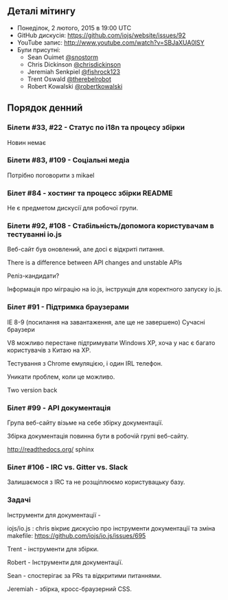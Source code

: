 ## Деталі мітингу

- Понеділок, 2 лютого, 2015 в 19:00 UTC
- GitHub дискусія: https://github.com/iojs/website/issues/92
- YouTube запис: http://www.youtube.com/watch?v=SBJaXUA0lSY
- Були присутні:
  * Sean Ouimet [@snostorm](https://github.com/snostorm)
  * Chris Dickinson [@chrisdickinson](https://github.com/chrisdickinson)
  * Jeremiah Senkpiel [@fishrock123](https://github.com/fishrock123)
  * Trent Oswald [@therebelrobot](https://github.com/therebelrobot)
  * Robert Kowalski [@robertkowalski](https://github.com/robertkowalski)

## Порядок денний

### Білети #33, #22 - Статус по i18n та процесу збірки

Новин немає

### Білети #83, #109 - Соціальні медіа

Потрібно поговорити з mikael

### Білет #84 - хостинг та процесс збірки README

Не є предметом дискусії для робочої групи.

### Білети #92, #108 - Стабільність/допомога користувачам в тестуванні io.js

Веб-сайт був оновлений, але досі є відкриті питання.

There is a difference between API changes and unstable APIs

Реліз-кандидати?

Інформація про міграцію на io.js, інструкція для коректного запуску io.js.

### Білет #91 - Підтримка браузерами
IE 8-9 (посилання на завантаження, але ще не завершено)
Сучасні браузери

V8 можливо перестане підтримувати Windows XP, хоча у нас є багато користувачів з Китаю на XP.

Тестування з Chrome емуляцією, і один IRL телефон.

Уникати проблем, коли це можливо.

Two version back

### Білет #99 - API документація

Група веб-сайту візьме на себе збірку документації.

Збірка документація повинна бути в робочій групі веб-сайту.

http://readthedocs.org/
sphinx

### Білет #106 - IRC vs. Gitter vs. Slack

Залишаємося з IRC та не розщіплюємо користувацьку базу.

### Задачі

Інструменти для документації -

iojs/io.js : chris вікриє дискусію про інструменти документації та зміна makefile: https://github.com/iojs/io.js/issues/695

Trent - інструменти для збірки.

Robert - Інструменти для документації.

Sean - спостерігає за PRs та відкритими питаннями.

Jeremiah - збірка, кросс-браузерний CSS.
